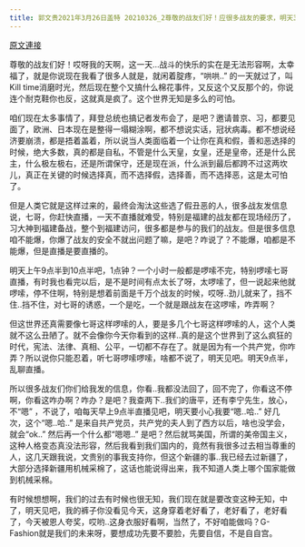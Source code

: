 ```yaml
---
title: 郭文贵2021年3月26日盖特 20210326_2尊敬的战友们好！应很多战友的要求，明天3月27号上午9:30文贵乱聊直播！一切都已经开始！
---
```


[原文連接](https://gnews.org/ThreadView/53480532)

尊敬的战友们好！哎呀我的天啊，这一天…战斗的快乐的实在是无法形容啊，太幸福了，就是你说现在我看了很多人就是，就闲着腚疼，“哄哄..” 的一天就过了，叫Kill time消磨时光，然后现在整个又搞什么棉花事件，又反这个又反那个的，你说连个耐克鞋你也反，这就真是疯了。这个世界无知是多么的可怕。


咱们现在太多事情了，拜登总统也搞记者发布会了，是吧？邀请普京、习，都要见面了，欧洲、日本现在是整得一塌糊涂啊，都不想说实话，冠状病毒。都不想说经济要崩溃，都是捂着盖着，所以说当人类面临着一个让你在真和假，善和恶选择的时候，绝大多数，真的都是自私，不管是什么天皇，女皇，还是皇帝，还是什么民主，什么极左极右，还是所谓保守，还是现在派，什么派到最后都跨不过这两坎儿，真正在关键的时候选择真，而不选择假，选择善，而不选择恶，这是太可怕了。


但是人类它就是这样过来的，最终会淘汰这些选了假丑恶的人，很多战友发信息说，七哥，你赶快直播，一天不直播就难受，特别是福建的战友都在现场经历了，习大神到福建备战，整个到福建访问，很多都是参与的我们的战友。但是很多信息咱不能爆，你爆了战友的安全不就出问题了嘛，是吧？咋说了？不能爆，咱都是不能爆，但是直播是要直播的。


明天上午9点半到10点半吧，1点钟？一个小时一般都是啰嗦不完，特别啰嗦七哥直播，有时我也看完以后，是不是时间有点太长了呀，太啰嗦了，但一说起来他就啰嗦，停不住啊，特别是想着前面是千万个战友的时候，哎呀..劲儿就来了，挡不住..挡不住，对七哥的诱惑，一个是吃，一个就是跟战友在这啰嗦，咋弄啊？


但这世界还真需要像七哥这样啰嗦的人，要是多几个七哥这样啰嗦的人，这个人类就不这么丑陋了。就不会像你今天你看到的这样..真的是这个世界到了这么疯狂的时代，宪法、法律、真相、公平，一切都不存在了。就是因为有一个共产党，你咋弄？所以说你只能忍着，听七哥啰嗦啰嗦，啥都不说了，明天见吧。明天9点半，乱聊直播。


所以很多战友们你们给我发的信息，你看..我都没法回了，回不完了，你看这不停啊，你看这咋办啊？咋办？是吧？我查两下..我们的唐平，还有李宁先生，放心，不“嗯” ，不说了，咱每天早上9点半直播见吧，明天要小心我要“嗯..哈..” 好几次，这个“嗯..哈..” 是来自共产党员，共产党的夫人到了西方以后，啥也没学会，就会“ok..” 然后再一个什么都“嗯嗯..” 是吧？然后就骂美国，所谓的美帝国主义，这种人格变态真没法形容，然后我看到我们国内的，竟然有我很多过去相当尊重的人，这几天跟我说，文贵别的事我支持你，但这个新疆的事..我已经去过新疆了，大部分选择新疆用机械采棉了，这话也能说得出来，我不知道人类上哪个国家能做到机械采棉。


有时候想想啊，我们的过去有时候也很无知，我们现在就是要改变这种无知，中了，明天见吧，我的裤子你没看见今天，这身穿着老好看了，老好看了，老好看了，今天被恩人夸奖，哎哟..这身衣服好看啊，当然了，不好咱能做吗？G-Fashion就是我们的未来呀，要想成功先要不要脸，先要自信，不是自自宫。
